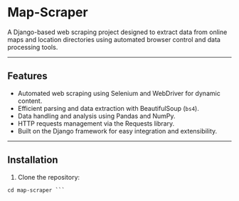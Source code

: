 # Map-Scraper

A Django-based web scraping project designed to extract data from online maps and location directories using automated browser control and data processing tools.

---

## Features

- Automated web scraping using Selenium and WebDriver for dynamic content.
- Efficient parsing and data extraction with BeautifulSoup (`bs4`).
- Data handling and analysis using Pandas and NumPy.
- HTTP requests management via the Requests library.
- Built on the Django framework for easy integration and extensibility.

---

## Installation

1. Clone the repository:

``` git clone https://github.com/your-username/map-scraper.git
cd map-scraper ```
